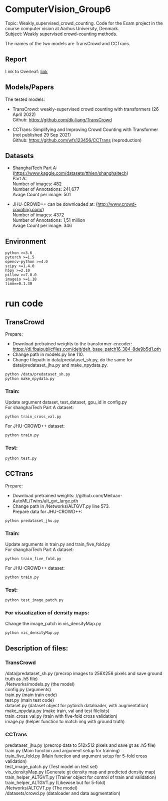 # ComputerVision_Group6
Topic: Weakly_supervised_crowd_counting.
Code for the Exam project in the course computer vision at Aarhus University, Denmark. <br /> 
Subject: Weakly supervised crowd-counting methods. 

The names of the two models are TransCrowd and CCTrans.  

## Report
Link to Overleaf: [link]()

## Models/Papers
The tested models: <br />
+ TransCrowd: weakly-supervised crowd counting with transformers (26 April 2022) <br />
Github: https://github.com/dk-liang/TransCrowd <br />

+ CCTrans: Simplifying and Improving Crowd Counting with Transformer (not published 29 Sep 2021) <br />
Github: https://github.com/wfs123456/CCTrans (reproduction)<br />

## Datasets
+ ShanghaiTech Part A: (https://www.kaggle.com/datasets/tthien/shanghaitech)<br />
  Part A: <br />
  Number of images:       482 <br />
  Number of Annotations:  241,677 <br />
  Avage Count per image:  501 <br />

+ JHU-CROWD++ can be downloaded at: (http://www.crowd-counting.com/) <br />
  Number of images:       4372 <br />
  Number of Annotations:  1,51 million <br />
  Avage Count per image:  346 <br />

## Environment
	python >=3.6 
	pytorch >=1.5
	opencv-python >=4.0
	scipy >=1.4.0
	h5py >=2.10
	pillow >=7.0.0
	imageio >=1.18
	timm==0.1.30
# run code
## TransCrowd
Prepare:
- Download pretrained weights to the transformer-encoder: https://dl.fbaipublicfiles.com/deit/deit_base_patch16_384-8de9b5d1.pth<br />
- Change path in models.py line 110. <br />
- Change filepath in data/predataset_sh.py, do the same for data/predataset_jhu.py and make_npydata.py.
```
python /data/predataset_sh.py
python make_npydata.py
```
### Train:
Update argument dataset, test_dataset, gpu_id in config.py  
For shanghaiTech Part A dataset:
```
python train_cross_val.py 
```
For JHU-CROWD++ dataset:
```
python train.py 
```
### Test:
```
python test.py
```
## CCTrans
Prepare:
- Download pretrained weights: //github.com/Meituan-AutoML/Twins/alt_gvt_large.pth <br />
- Change path in /Networks/ALTGVT.py line 573. <br />
Prepare data for JHU-CROWD++:
```
python predataset_jhu.py
```
### Train:
Update arguments in train.py and train_five_fold.py  
For shanghaiTech Part A dataset:
```
python train_five_fold.py 
```
For JHU-CROWD++ dataset:
```
python train.py 
```
### Test:
```
python test_image_patch.py
```
### For visualization of density maps:
Change the image_patch in vis_densityMap.py
```
python vis_densityMap.py
```
## Description of files:
### TransCrowd
/data/predataset_sh.py (precrop images to 256X256 pixels and save ground truth as .h5 file) <br />
/Networks/models.py (the model)<br />
config.py (arguments)<br />
train.py (main train code)<br />
test.py (main test code)<br />
dataset.py (dataset object for pytorch dataloader, with augmentation)<br />
make_npydata.py (make train, val and test filelists)<br />
train_cross_val.py (train with five-fold cross validation)<br />
image.py (helper function to match img with ground truth)<br />


### CCTrans
predataset_jhu.py (precrop data to 512x512 pixels and save gt as .h5 file)<br />
train.py (Main function and argument setup for training)<br />
train_five_fold.py (Main function and argument setup for 5-fold cross validation)<br />
test_image_patch.py (Test model on test set)<br />
vis_densityMap.py (Generate gt density map and predicted density map)<br />
train_helper_ALTGVT.py (Trainer object for control of train and validation)<br />
train_helper_ALTGVT.py (Likewise but for 5-fold)<br />
/Networks/ALTCVT.py (The model)<br />
/datasets/crowd.py (dataloader and data augmentation)<br />
